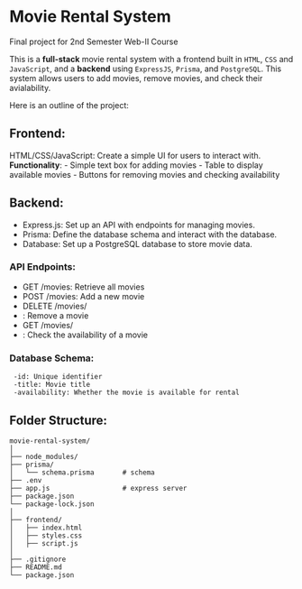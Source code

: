 # Movie Rental System
Final project for 2nd Semester Web-II Course

This is a **full-stack** movie rental system with a frontend built in `HTML`, `CSS` and `JavaScript`, and a **backend** using `ExpressJS`, `Prisma`, and `PostgreSQL`. This system allows users to add movies, remove movies, and check their avialability.

Here is an outline of the project:

## Frontend:

HTML/CSS/JavaScript: Create a simple UI for users to interact with.  
**Functionality**:
    - Simple text box for adding movies
    - Table to display available movies
    - Buttons for removing movies and checking availability

## Backend:

- Express.js: Set up an API with endpoints for managing movies.
- Prisma: Define the database schema and interact with the database.
- Database: Set up a PostgreSQL database to store movie data.

### API Endpoints:

- GET /movies: Retrieve all movies
- POST /movies: Add a new movie
- DELETE /movies/
- : Remove a movie
- GET /movies/
- : Check the availability of a movie

### Database Schema:
```PostgreSQL
 -id: Unique identifier
 -title: Movie title
 -availability: Whether the movie is available for rental
 ```

## Folder Structure:
    movie-rental-system/
    │
    ├── node_modules/
    ├── prisma/
    │   └── schema.prisma       # schema
    ├── .env
    ├── app.js                  # express server
    ├── package.json
    └── package-lock.json
    │
    ├── frontend/
    │   ├── index.html
    │   ├── styles.css
    │   ├── script.js
    │
    ├── .gitignore
    ├── README.md
    └── package.json
